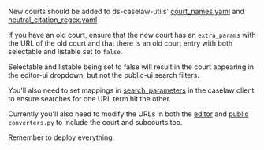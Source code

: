 New courts should be added to ds-caselaw-utils' [court_names.yaml](https://github.com/nationalarchives/ds-caselaw-utils/blob/main/src/ds_caselaw_utils/data/court_names.yaml) and [neutral_citation_regex.yaml](https://github.com/nationalarchives/ds-caselaw-utils/blob/main/src/ds_caselaw_utils/data/neutral_citation_regex.yaml)

If you have an old court, ensure that the new court has an `extra_params` with the URL of the old court
and that there is an old court entry with both selectable and listable set to `false`.

Selectable and listable being set to false will result in the court appearing in the editor-ui dropdown, but not the public-ui search filters.

You'll also need to set mappings in [search_parameters](https://github.com/nationalarchives/ds-caselaw-custom-api-client/blob/main/src/caselawclient/search_parameters.py) in the caselaw client to ensure searches for one URL term hit the other.

Currently you'll also need to modify the URLs in both the [editor](https://github.com/nationalarchives/ds-caselaw-editor-ui/blob/main/judgments/converters.py) and [public](https://github.com/nationalarchives/ds-caselaw-public-ui/blob/main/judgments/converters.py) `converters.py` to include
the court and subcourts too.

Remember to deploy everything.
